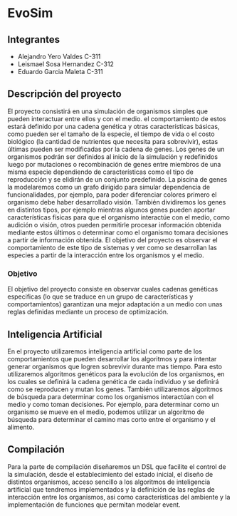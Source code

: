 # EvoSim

## Integrantes

* Alejandro Yero Valdes C-311
* Leismael Sosa Hernandez C-312
* Eduardo Garcia Maleta C-311
  
## Descripción del proyecto

El proyecto consistirá en una simulación de organismos simples que pueden interactuar entre ellos y con el medio. el comportamiento de estos estará definido por una cadena genética y otras características básicas, como pueden ser el tamaño de la especie, el tiempo de vida o el costo biológico (la cantidad de nutrientes que necesita para sobrevivir), estas últimas pueden ser modificadas por la cadena de genes. Los genes de un organismos podrán ser definidos al inicio de la simulación y redefinidos luego por mutaciones o recombinación de genes entre miembros de una misma especie dependiendo de características como el tipo de reproducción y se elidirán de un conjunto predefinido. La piscina de genes la modelaremos como un grafo dirigido para simular dependencia de funcionalidades, por ejemplo, para poder diferenciar colores primero el organismo debe haber desarrollado visión. También dividiremos los genes en distintos tipos, por ejemplo mientras algunos genes pueden aportar características físicas para que el organismo interactúe con el medio, como audición o visión, otros pueden permitirle procesar información obtenida mediante estos últimos o determinar como el organismo tomara decisiones a partir de información obtenida. El objetivo del proyecto es observar el comportamiento de este tipo de sistemas y ver como se desarrollan las especies a partir de la interacción entre los organismos y el medio.

### Objetivo

El objetivo del proyecto consiste en observar cuales cadenas genéticas especificas (lo que se traduce en un grupo de características y comportamientos) garantizan una mejor adaptación a un medio con unas reglas definidas mediante un proceso de optimización.

## Inteligencia Artificial

En el proyecto utilizaremos inteligencia artificial como parte de los comportamientos que pueden desarrollar los algoritmos y para intentar generar organismos que logren sobrevivir durante mas tiempo. Para esto utilizaremos algoritmos genéticos para la evolución de los organismos, en los cuales se definirá la cadena genética de cada individuo y se definirá como se reproducen y mutan los genes. También utilizaremos algoritmos de búsqueda para determinar como los organismos interactúan con el medio y como toman decisiones. Por ejemplo, para determinar como un organismo se mueve en el medio, podemos utilizar un algoritmo de búsqueda para determinar el camino mas corto entre el organismo y el alimento.

## Compilación

Para la parte de compilación diseñaremos un DSL que facilite el control de la simulación, desde el establecimiento del estado inicial, el diseño de distintos organismos, acceso sencillo a los algoritmos de inteligencia artificial que tendremos implementados y la definición de las reglas de interacción entre los organismos, asi como características del ambiente y la implementación de funciones que permitan modelar event.
